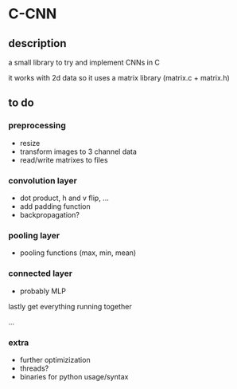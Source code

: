 # C-CNN

## description

a small library to try and implement CNNs in C

it works with 2d data so it uses a matrix library (matrix.c + matrix.h)

## to do
### preprocessing
- resize
- transform images to 3 channel data
- read/write matrixes to files

### convolution layer
- dot product, h and v flip, ...
- add padding function
- backpropagation?

### pooling layer
- pooling functions (max, min, mean)

### connected layer
- probably MLP


lastly get everything running together

...

### extra
- further optimizization
- threads?
- binaries for python usage/syntax
